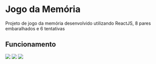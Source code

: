 # Jogo da Memória

<p>Projeto de jogo da memória desenvolvido utilizando ReactJS, 8 pares embaralhados e 6 tentativas</p>

## Funcionamento
<img src="https://github.com/CarlosVinicios99/Jogo-Da-Memoria/blob/main/public/jogo_da_memoria.jpeg?raw=true">
<img src="https://github.com/CarlosVinicios99/Jogo-Da-Memoria/blob/main/public/jogo_finalizado.jpeg?raw=true">
<img src="https://github.com/CarlosVinicios99/Jogo-Da-Memoria/blob/main/public/2024-10-04-20-25-47.gif?raw=true">

